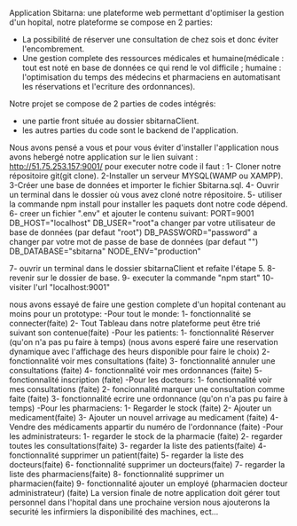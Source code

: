 Application Sbitarna:
une plateforme web permettant d'optimiser la gestion d'un hopital, notre plateforme se compose en 2 parties:
- La possibilité de réserver une consultation de chez sois et donc éviter l'encombrement.
- Une gestion complete des ressources médicales et humaine(médicale : tout est noté en base de données ce qui rend le vol difficile ; humaine : l'optimisation du temps des médecins et pharmaciens en automatisant les réservations et l'ecriture des ordonnances).

Notre projet se compose de 2 parties de codes intégrés:
- une partie front située au dossier sbitarnaClient.
- les autres parties du code sont le backend de l'application.


Nous avons pensé a vous et pour vous éviter d'installer l'application nous avons hebergé notre application sur le lien suivant : http://51.75.253.157:9001/
pour executer notre code il faut :
  1- Cloner notre répositoire git(git clone).
  2-Installer un serveur MYSQL(WAMP ou XAMPP).
  3-Créer une base de données et importer le fichier Sbitarna.sql.
  4- Ouvrir un terminal dans le dossier où vous avez cloné notre répositoire.
  5- utiliser la commande npm install pour installer les paquets dont notre code dépend.
  6- creer un fichier ".env" et ajouter le contenu suivant:
    PORT=9001
    DB_HOST="localhost"
    DB_USER="root"a changer par votre utilisateur de base de données (par defaut "root")
    DB_PASSWORD="password" a changer par votre mot de passe de base de données (par defaut "")
    DB_DATABASE="sbitarna"
    NODE_ENV="production"

  7- ouvrir un terminal dans le dossier sbitarnaClient et refaite l'étape 5.
  8-revenir sur le dossier de base.
  9- executer la commande "npm start"
  10- visiter l'url "localhost:9001"
  
  nous avons essayé de faire une gestion complete d'un hopital contenant au moins pour un prototype:
    -Pour tout le monde:
      1- fonctionnalité se connecter(faite)
      2- Tout Tableau dans notre plateforme peut être trié suivant son contenue(faite)
    -Pour les patients:
      1- fonctionnalité Réserver (qu'on n'a pas pu faire à temps) (nous avons esperé faire une reservation dynamique avec l'affichage des heurs disponible pour faire le choix)
      2- fonctionnalité voir mes consultations (faite)
      3- fonctionnalité annuler une consultations (faite)
      4- fonctionnalité voir mes ordonnances (faite)
      5- fonctionnalité inscription (faite)
    -Pour les docteurs:
      1- fonctionnalité voir mes consultations (faite)
      2- foncionnalité marquer une consultation comme faite (faite)
      3- fonctionnalité ecrire une ordonnance (qu'on n'a pas pu faire à temps)
    -Pour les pharmaciens:
      1- Regarder le stock (faite)
      2- Ajouter un medicament(faite)
      3- Ajouter un nouvel arrivage au medicament (faite)
      4- Vendre des médicaments appartir du numéro de l'ordonnance (faite)
    -Pour les administrateurs:
      1- regarder le stock de la pharmacie (faite)
      2- regarder toutes les consultations(faite)
      3- regarder la liste des patients(faite)
      4- fonctionnalité supprimer un patient(faite)
      5- regarder la liste des docteurs(faite)
      6- fonctionnalité supprimer un docteurs(faite)
      7- regarder la liste des pharmaciens(faite)
      8- fonctionnalité supprimer un pharmacien(faite)
      9- fonctionnalité ajouter un employé (pharmacien docteur administrateur) (faite)
      La version finale de notre application doit gérer tout personnel dans l'hopital dans une prochaine version nous ajouterons la securité les infirmiers la disponibilité des machines, ect...
